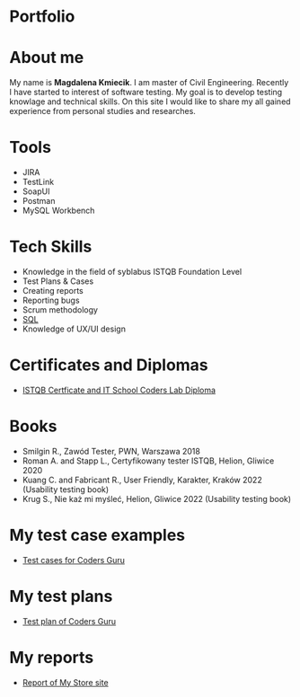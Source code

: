 # Portfolio

# About me

My name is **Magdalena Kmiecik**. I am master of Civil Engineering. Recently I have started to interest of software testing. My goal is to develop testing knowlage and technical skills. On this site I would like to share my all gained experience from personal studies and researches.

# Tools

* JIRA
* TestLink
* SoapUI
* Postman
* MySQL Workbench

# Tech Skills

* Knowledge in the field of syblabus ISTQB Foundation Level
* Test Plans & Cases
* Creating reports
* Reporting bugs
* Scrum methodology
* [SQL](https://github.com/kmiecikm/SQL)
* Knowledge of UX/UI design
# Certificates and Diplomas
* [ISTQB Certficate and IT School Coders Lab Diploma](https://github.com/kmiecikm/Diplomas)

# Books

* Smilgin R., Zawód Tester, PWN, Warszawa 2018
* Roman A. and Stapp L., Certyfikowany tester ISTQB, Helion, Gliwice 2020
* Kuang C. and Fabricant R., User Friendly, Karakter, Kraków 2022 (Usability testing book)
* Krug S.,  Nie każ mi myśleć, Helion, Gliwice 2022 (Usability testing book)

# My test case examples

* [Test cases for Coders Guru](https://github.com/kmiecikm/Testing/tree/main/Test%20cases%20in%20testlink)

# My test plans

* [Test plan of Coders Guru](https://github.com/kmiecikm/Testing/blob/main/Plan%20testów%20Coders%20Guru%20-%20Magda%20Kmiecik.pdf)

# My reports

* [Report of My Store site](https://github.com/kmiecikm/Testing/blob/main/Raport_z_testów_MyStore_Magda_Kmiecik.pdf)
